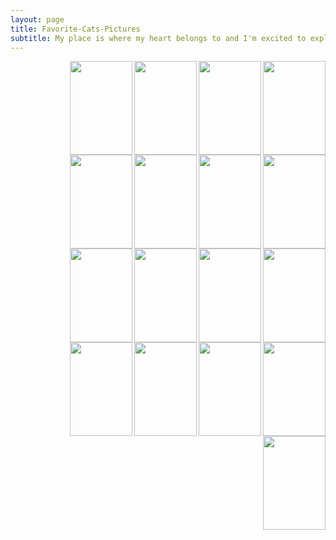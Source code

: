 ```yaml
---
layout: page 
title: Favorite-Cats-Pictures
subtitle: My place is where my heart belongs to and I'm excited to explore its lands and waters :)
---
```


<img src="https://milenalavanchy.github.io/img/IMG-20180615-WA0005.jpg" width="100" height="150" align="right"> 
<img src="https://milenalavanchy.github.io/img/IMG-20180615-WA0006.jpg" width="100" height="150" align="right"> 
<img src="https://milenalavanchy.github.io/img/IMG-20180615-WA0008.jpg" width="100" height="150" align="right"> 
<img src="https://milenalavanchy.github.io/img/IMG-20180615-WA0027.jpg" width="100" height="150" align="right"> 
<img src="https://milenalavanchy.github.io/img/IMG-20180615-WA0034.jpg" width="100" height="150" align="right"> 
<img src="https://milenalavanchy.github.io/img/IMG-20180615-WA0035.jpg" width="100" height="150" align="right"> 
<img src="https://milenalavanchy.github.io/img/IMG-20180615-WA0036.jpg" width="100" height="150" align="right"> 
<img src="https://milenalavanchy.github.io/img/IMG-20180615-WA0039.jpg" width="100" height="150" align="right"> 
<img src="https://milenalavanchy.github.io/img/IMG-20180615-WA0040.jpg" width="100" height="150" align="right"> 
<img src="https://milenalavanchy.github.io/img/IMG-20180615-WA0041.jpg" width="100" height="150" align="right"> 
<img src="https://milenalavanchy.github.io/img/IMG-20180615-WA0045.jpg" width="100" height="150" align="right"> 
<img src="https://milenalavanchy.github.io/img/IMG-20180615-WA0046.jpg" width="100" height="150" align="right"> 
<img src="https://milenalavanchy.github.io/img/IMG-20180615-WA0047.jpg" width="100" height="150" align="right"> 
<img src="https://milenalavanchy.github.io/img/IMG-20180615-WA0048.jpg" width="100" height="150" align="right"> 
<img src="https://milenalavanchy.github.io/img/IMG-20180615-WA0049.jpg" width="100" height="150" align="right"> 
<img src="https://milenalavanchy.github.io/img/IMG-20180615-WA0050.jpg" width="100" height="150" align="right"> 
<img src="https://milenalavanchy.github.io/img/IMG-20180615-WA0051.jpg" width="100" height="150" align="right"> 


